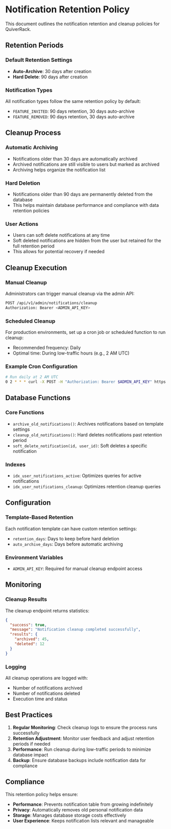 # Notification Retention Policy

This document outlines the notification retention and cleanup policies for QuiverRack.

## Retention Periods

### Default Retention Settings
- **Auto-Archive**: 30 days after creation
- **Hard Delete**: 90 days after creation

### Notification Types
All notification types follow the same retention policy by default:
- `FEATURE_INVITED`: 90 days retention, 30 days auto-archive
- `FEATURE_REMOVED`: 90 days retention, 30 days auto-archive

## Cleanup Process

### Automatic Archiving
- Notifications older than 30 days are automatically archived
- Archived notifications are still visible to users but marked as archived
- Archiving helps organize the notification list

### Hard Deletion
- Notifications older than 90 days are permanently deleted from the database
- This helps maintain database performance and compliance with data retention policies

### User Actions
- Users can soft delete notifications at any time
- Soft deleted notifications are hidden from the user but retained for the full retention period
- This allows for potential recovery if needed

## Cleanup Execution

### Manual Cleanup
Administrators can trigger manual cleanup via the admin API:
```bash
POST /api/v1/admin/notifications/cleanup
Authorization: Bearer <ADMIN_API_KEY>
```

### Scheduled Cleanup
For production environments, set up a cron job or scheduled function to run cleanup:
- Recommended frequency: Daily
- Optimal time: During low-traffic hours (e.g., 2 AM UTC)

### Example Cron Configuration
```bash
# Run daily at 2 AM UTC
0 2 * * * curl -X POST -H "Authorization: Bearer $ADMIN_API_KEY" https://your-domain.com/api/v1/admin/notifications/cleanup
```

## Database Functions

### Core Functions
- `archive_old_notifications()`: Archives notifications based on template settings
- `cleanup_old_notifications()`: Hard deletes notifications past retention period
- `soft_delete_notification(id, user_id)`: Soft deletes a specific notification

### Indexes
- `idx_user_notifications_active`: Optimizes queries for active notifications
- `idx_user_notifications_cleanup`: Optimizes retention cleanup queries

## Configuration

### Template-Based Retention
Each notification template can have custom retention settings:
- `retention_days`: Days to keep before hard deletion
- `auto_archive_days`: Days before automatic archiving

### Environment Variables
- `ADMIN_API_KEY`: Required for manual cleanup endpoint access

## Monitoring

### Cleanup Results
The cleanup endpoint returns statistics:
```json
{
  "success": true,
  "message": "Notification cleanup completed successfully",
  "results": {
    "archived": 45,
    "deleted": 12
  }
}
```

### Logging
All cleanup operations are logged with:
- Number of notifications archived
- Number of notifications deleted
- Execution time and status

## Best Practices

1. **Regular Monitoring**: Check cleanup logs to ensure the process runs successfully
2. **Retention Adjustment**: Monitor user feedback and adjust retention periods if needed
3. **Performance**: Run cleanup during low-traffic periods to minimize database impact
4. **Backup**: Ensure database backups include notification data for compliance

## Compliance

This retention policy helps ensure:
- **Performance**: Prevents notification table from growing indefinitely
- **Privacy**: Automatically removes old personal notification data
- **Storage**: Manages database storage costs effectively
- **User Experience**: Keeps notification lists relevant and manageable